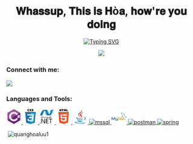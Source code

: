 <h1 align="center">𝐖𝐡𝐚𝐬𝐬𝐮𝐩, 𝐓𝐡𝐢𝐬 𝐢𝐬 𝐇ò𝐚, 𝐡𝐨𝐰'𝐫𝐞 𝐲𝐨𝐮 𝐝𝐨𝐢𝐧𝐠</h1>
<p align="center">
  <!-- Typing SVG by DenverCoder1 - https://github.com/DenverCoder1/readme-typing-svg -->
 <a href="https://git.io/typing-svg"><img src="https://readme-typing-svg.demolab.com?font=Fira+Code&pause=1000&color=F73115&background=0F18E100&width=670&lines=Just+a+college+student+who+are+interested+in+.NET%2C+Java;+and+Spider-Man%F0%9F%98%8F" alt="Typing SVG" /></a>
</p>

<p align="center">
 <img src="https://scontent.fsgn5-13.fna.fbcdn.net/v/t39.30808-6/462326603_1891868977972562_3178122749020158993_n.jpg?_nc_cat=104&ccb=1-7&_nc_sid=cc71e4&_nc_eui2=AeFnaPRerc4ywjltLVQ7_gkpbcVy6E-4JtJtxXLoT7gm0k3w-YdvPYSkDWalN8mxcoxZyl9FcZgVUMiuzsXzhMJC&_nc_ohc=wk_qlFGxb0sQ7kNvgFdj4QF&_nc_ht=scontent.fsgn5-13.fna&_nc_gid=AtV_LZgfq2YjZ3Dhoz2qsvG&oh=00_AYCHxiqZS24xFr3igyevrF29jwiAkahzrjNpmfAfkafYnQ&oe=6709A1AC">
</p>
<h3 align="left">Connect with me:</h3>
<a href="https://www.facebook.com/quanghoa.luu266" target="blank"><img align="center" src="https://img.shields.io/badge/-Quang_H%C3%B2a-4267b2?logo=facebook&logoColor=white" /></a>

<p align="left">
</p>

<h3 align="left">Languages and Tools:</h3>
<p align="left"> <a href="https://www.w3schools.com/cs/" target="_blank" rel="noreferrer"> <img src="https://raw.githubusercontent.com/devicons/devicon/master/icons/csharp/csharp-original.svg" alt="csharp" width="40" height="40"/> </a> <a href="https://www.w3schools.com/css/" target="_blank" rel="noreferrer"> <img src="https://raw.githubusercontent.com/devicons/devicon/master/icons/css3/css3-original-wordmark.svg" alt="css3" width="40" height="40"/> </a> <a href="https://dotnet.microsoft.com/" target="_blank" rel="noreferrer"> <img src="https://raw.githubusercontent.com/devicons/devicon/master/icons/dot-net/dot-net-original-wordmark.svg" alt="dotnet" width="40" height="40"/> </a> <a href="https://www.w3.org/html/" target="_blank" rel="noreferrer"> <img src="https://raw.githubusercontent.com/devicons/devicon/master/icons/html5/html5-original-wordmark.svg" alt="html5" width="40" height="40"/> </a> <a href="https://www.java.com" target="_blank" rel="noreferrer"> <img src="https://raw.githubusercontent.com/devicons/devicon/master/icons/java/java-original.svg" alt="java" width="40" height="40"/> </a> <a href="https://www.microsoft.com/en-us/sql-server" target="_blank" rel="noreferrer"> <img src="https://www.svgrepo.com/show/303229/microsoft-sql-server-logo.svg" alt="mssql" width="40" height="40"/> </a> <a href="https://www.mysql.com/" target="_blank" rel="noreferrer"> <img src="https://raw.githubusercontent.com/devicons/devicon/master/icons/mysql/mysql-original-wordmark.svg" alt="mysql" width="40" height="40"/> </a> <a href="https://postman.com" target="_blank" rel="noreferrer"> <img src="https://www.vectorlogo.zone/logos/getpostman/getpostman-icon.svg" alt="postman" width="40" height="40"/> </a> <a href="https://spring.io/" target="_blank" rel="noreferrer"> <img src="https://www.vectorlogo.zone/logos/springio/springio-icon.svg" alt="spring" width="40" height="40"/> </a> </p>

<p>&nbsp;<img align="center" src="https://github-readme-stats.vercel.app/api?username=quanghoaluu1&show_icons=true&theme=dracula&locale=en" alt="quanghoaluu1" /></p>

